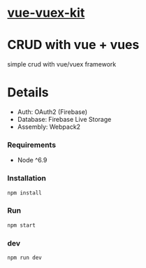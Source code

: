 # [vue-vuex-kit](https://limitless-garden-64921.herokuapp.com/)

# CRUD with vue + vues
simple crud with vue/vuex framework

# Details
* Auth: OAuth2 (Firebase)
* Database: Firebase Live Storage
* Assembly: Webpack2


### Requirements
* Node ^6.9

### Installation
```bash
npm install
```

### Run
```bash
npm start
```


### dev
```bash
npm run dev
```
